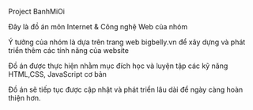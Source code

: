 Project BanhMiOi

Đây là đồ án môn Internet & Công nghệ Web của nhóm

Ý tưởng của nhóm là dựa trên trang web bigbelly.vn để xây dựng và phát triển thêm các tính năng của website

Đồ án được thực hiện nhằm mục đích học và luyện tập các kỹ năng HTML,CSS, JavaScript cơ bản

Đồ án sẽ tiếp tục được cập nhật và phát triển lâu dài để ngày càng hoàn thiện hơn.
